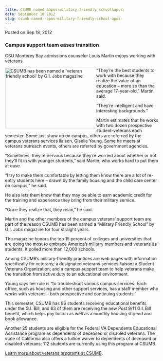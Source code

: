 ```yaml
---
title: CSUMB named &apos;military friendly school&apos;
date: September 18 2012
slug: csumb-named--apos-military-friendly-school-apos-
---
```





<span class="date">Posted on Sep 18, 2012    </span>
<h3>Campus support team eases transition</h3>
<p>CSU Monterey Bay admissions counselor Louis Martin enjoys
working with veterans.</p>
<p><img alt="CSUMB has been named a &apos;veteran friendly school&apos; by G.I. Jobs magazine" src="http://news.csumb.edu/sites/default/files/65/attachments/news/images/gi_jobs.jpg" style="float:left; width:300px; height:199px">&#x201C;They&#x2019;re the best
students to work with because they realize the value of an
education &#x2013; more so than the average 17-year-old,&#x201D; Martin said.</img></p>
<p>&#x201C;They&#x2019;re intelligent and have interesting backgrounds.&#x201D;</p>
<p>Martin estimates that he works with two dozen prospective
student-veterans each semester. Some just show up on campus, others
are referred by the campus veterans services liaison, Giselle
Young. Some he meets at veterans outreach events, others are
referred by government agencies.</p>
<p>&#x201C;Sometimes, they&#x2019;re nervous because they&#x2019;re worried about
whether or not they&#x2019;ll fit in with younger students,&#x201D; said Martin,
who works hard to put them at ease.</p>
<p>&#x201C;I try to make them comfortable by letting them know there are a
lot of re-entry students here &#x2013; drawn by the family housing and the
child care center on campus,&#x201D; he said.</p>
<p>He also lets them know that they may be able to earn academic
credit for the training and experience they bring from their
military service.</p>
<p>&#x201C;Once they realize that, they relax,&#x201D; he said.</p>
<p>Martin and the other members of the campus veterans&#x2019; support
team are part of the reason CSUMB has been named a &#x201C;Military
Friendly School&#x201D; by G.I. Jobs magazine for four straight years.</p>
<p>The magazine honors the top 15 percent of colleges and
universities that are doing the most to embrace America&#x2019;s military
members and veterans as students. It polled more than 12,000
schools.</p>
<p>Among CSUMB&#x2019;s military-friendly practices are web pages with
information specifically for veterans; a designated veterans
services liaison; a Student Veterans Organization; and a campus
support team to help veterans make the transition from active duty
to an educational environment.</p>
<p>Young says her role is &#x201C;to troubleshoot various campus services.
Each office, such as housing and other support services, has a
staff member who works with veterans &#x2013; both prospective and
continuing students.&#x201D;</p>
<p>This semester, CSUMB has 96 students receiving educational
benefits under the G.I. Bill, and 63 of them are receiving the new
Post 9/11 G.I. Bill benefit, which helps pay tuition as well as a
monthly housing stipend and book allowance.</p>
<p>Another 25 students are eligible for the Federal VA Dependents
Educational Assistance program as dependents of deceased or
disabled veterans. The state of California also offers a tuition
waiver to dependents of deceased or disabled veterans; 112 students
are currently using this program at CSUMB.</p>
<p><a href="http://ar.csumb.edu/veterans-services" rel="nofollow">Learn more about veterans programs at CSUMB</a>.</p>
<p><br>
&#xA0;</br></p>





